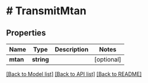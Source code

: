 # # TransmitMtan

## Properties

Name | Type | Description | Notes
------------ | ------------- | ------------- | -------------
**mtan** | **string** |  | [optional]

[[Back to Model list]](../../README.md#models) [[Back to API list]](../../README.md#endpoints) [[Back to README]](../../README.md)

